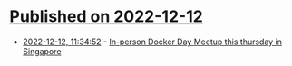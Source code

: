 # [Published on 2022-12-12](index.md)

* [2022-12-12, 11:34:52](https://lobste.rs/s/hl2lxx/person_docker_day_meetup_this_thursday) - [In-person Docker Day Meetup this thursday in Singapore](https://www.eventbrite.com/e/docker-day-meetup-tickets-483728965357)
